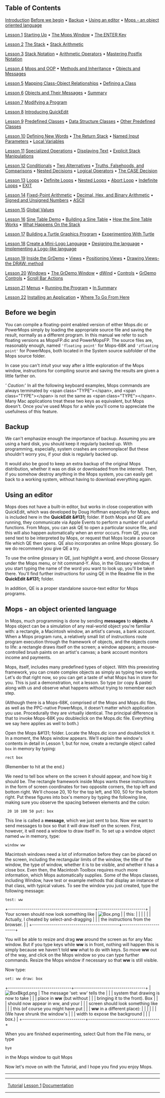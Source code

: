 Table of Contents
-----------------

[Introduction](Tutorial) [Before we
begin](#Before_we_begin) &bull; [Backup](#Backup)
&bull; [Using an editor](#Using_an_editor) &bull; [Mops - an
object oriented
language](#Mops_-_an_object_oriented_language)

[Lesson 1](Lesson_1) [Starting Up](Lesson_1)
&bull; [The Mops Window](Lesson_1#The_Mops_Window) &bull;
[The ENTER Key](Lesson_1#The_ENTER_Key)

[Lesson 2](Lesson_2) [The Stack](Lesson_2) &bull;
[Stack Arithmetic](Lesson_2#Stack_Arithmetic)

[Lesson 3](Lesson_3) [Stack Notation](Lesson_3)
&bull; [Arithmetic Operators](Lesson_3#Arithmetic_Operators)
&bull; [Mastering Postfix
Notation](Lesson_3#Mastering_Postfix_Notation)

[Lesson 4](Lesson_4) [Mops and OOP](Lesson_4)
&bull; [Methods and
Inheritance](Lesson_4#Methods_and_Inheritance) &bull;
[Objects and Messages](Lesson_4#Objects_and_Messages)

[Lesson 5](Lesson_5) [Mapping Class-Object
Relationships](Lesson_5) &bull; [Defining a
Class](Lesson_5#Defining_a_Class)

[Lesson 6](Lesson_6) [Objects and Their
Messages](Lesson_6) &bull;
[Summary](Lesson_6#Summary)

[Lesson 7](Lesson_7) [Modifying a
Program](Lesson_7)

[Lesson 8](Lesson_8) [Introducing
QuickEdit](Lesson_8)

[Lesson 9](Lesson_9) [Predefined
Classes](Lesson_9) &bull; [Data Structure
Classes](Lesson_9#Data_Structure_Classes) &bull; [Other
Predefined Classes](Lesson_9#Other_Predefined_Classes)

[Lesson 10](Lesson_10) [Defining New
Words](Lesson_10) &bull; [The Return
Stack](Lesson_10#The_Return_Stack) &bull; [Named Input
Parameters](Lesson_10#Named_Input_Parameters) &bull; [Local
Variables](Lesson_10#Local_Variables)

[Lesson 11](Lesson_11) [Specialized
Operations](Lesson_11) &bull; [Displaying
Text](Lesson_11#Displaying_Text) &bull; [Explicit Stack
Manipulations](Lesson_11#Explicit_Stack_Manipulations)

[Lesson 12](Lesson_12) [Conditionals](Lesson_12)
&bull; [Two Alternatives](Lesson_12#Two_Alternatives) &bull;
[Truths, Falsehoods, and
Comparisons](Lesson_12#Truths,_Falsehoods,_and_Comparisons)
&bull; [Nested Decisions](Lesson_12#Nested_Decisions) &bull;
[Logical Operators](Lesson_12#Logical_Operators) &bull; [The
CASE Decision](Lesson_12#The_CASE_Decision)

[Lesson 13](Lesson_13) [Loops](Lesson_13) &bull;
[Definite Loops](Lesson_13#Definite_Loops) &bull; [Nested
Loops](Lesson_13#Nested_Loops) &bull; [Abort
Loop](Lesson_13#Abort_Loop) &bull; [Indefinite
Loops](Lesson_13#Indefinite_Loops) &bull;
[EXIT](Lesson_13#EXIT)

[Lesson 14](Lesson_14) [Fixed-Point
Arithmetic](Lesson_14) &bull; [Decimal, Hex, and Binary
Arithmetic](Lesson_14#Decimal,_Hex,_and_Binary_Arithmetic)
&bull; [Signed and Unsigned
Numbers](Lesson_14#Signed_and_Unsigned_Numbers) &bull;
[ASCII](Lesson_14#ASCII)

[Lesson 15](Lesson_15) [Global Values](Lesson_15)

[Lesson 16](Lesson_16) [Sine Table
Demo](Lesson_16) &bull; [Building a Sine
Table](Lesson_16#Building_a_Sine_Table) &bull; [How the Sine
Table Works](Lesson_16#How_the_Sine_Table_Works) &bull; [What
Happens On the Stack](Lesson_16#What_Happens_On_the_Stack)

[Lesson 17](Lesson_17) [Building a Turtle Graphics
Program](Lesson_17) &bull; [Experimenting With
Turtle](Lesson_17#Experimenting_With_Turtle)

[Lesson 18](Lesson_18) [Create a Mini-Logo
Language](Lesson_18) &bull; [Designing the
language](Lesson_18#Designing_the_language) &bull;
[Implementing a Logo-like
language](Lesson_18#Implementing_a_Logo-like_language)

[Lesson 19](Lesson_19) [Inside the
GrDemo](Lesson_19) &bull; [Views](Lesson_19#Views)
&bull; [Positioning Views](Lesson_19#Positioning_Views)
&bull; [Drawing Views-the DRAW:
method](Lesson_19#Drawing_Views-the_DRAW:_method)

[Lesson 20](Lesson_20) [Windows](Lesson_20) &bull;
[The GrDemo Window](Lesson_20#The_GrDemo_Window) &bull;
[dWind](Lesson_20#dWind) &bull;
[Controls](Lesson_20#Controls) &bull; [GrDemo
Controls](Lesson_20#GrDemo_Controls) &bull; [Scroll Bar
Actions](Lesson_20#Scroll_Bar_Actions)

[Lesson 21](Lesson_21) [Menus](Lesson_21) &bull;
[Running the Program](Lesson_21#Running_the_Program) &bull;
[In Summary](Lesson_21#In_Summary)

[Lesson 22](Lesson_22) [Installing an
Application](Lesson_22) &bull; [Where To Go From
Here](Lesson_22#Where_To_Go_From_Here)

Before we begin
---------------

You can compile a floating-point enabled version of either Mops.dic or
PowerMops simply by loading the appropriate source file and saving the
result, normally as a different program. In this manual we refer to such
floating versions as MopsFP.dic and PowerMopsFP. The source files are,
reasonably enough, named `'floating point'`
for Mops-68K and `'zfloating point'` for
PowerMops, both located in the System source subfolder of the Mops
source folder.

In case you can't *intuit* your way after a little exploration of the
Mops window, instructions for compiling source and saving the results
are given a little farther on.

*' Caution:*' In all the following keyboard examples, Mops commands
are always terminated by \<span class="TYPE"\><enter>\</span\>,
and \<span class="TYPE"\><enter>\</span\> is not the same as
\<span class="TYPE"\><return>\</span\>. Many Mac applications
treat these two keys as equivalent, but Mops doesn't. Once you've used
Mops for a while you'll come to appreciate the usefulness of this
feature.

Backup
------

We can't emphasize enough the importance of backup. Assuming you are
using a hard disk, you should keep it regularly backed up. With
programming, especially, system crashes are commonplace! But these
shouldn't worry you, if your disk is regularly backed up.

It would also be good to keep an extra backup of the original Mops
distribution, whether it was on disk or downloaded from the internet.
Then, if you somehow destroy anything in the Mops system, you can easily
get back to a working system, without having to download everything
again.

Using an editor
---------------

Mops does not have a built-in editor, but works in close cooperation
with QuickEdit, which was developed by Doug Hoffman especially for Mops,
and is included here in the **QuickEdit &\#131;** folder. If both Mops
and QE are running, they communicate via Apple Events to perform a
number of useful functions. From Mops, you can ask QE to open a
particular source file, and this will also happen automatically when an
error occurs. From QE, you can send text to be interpreted by Mops, or
request that Mops locate a source file which QE then opens. QE also
incorporates an online Mops glossary. So we do recommend you give QE a
try.

To use the online glossary in QE, just highlight a word, and choose
Glossary under the Mops menu, or hit command-Y. Also, in the Glossary
window, if you start typing the name of the word you want to look up,
you'll be taken there. You'll find further instructions for using QE
in the Readme file in the **QuickEdit &\#131;** folder.

In addition, QE is a proper standalone source-text editor for Mops
programs.

Mops - an object oriented language
----------------------------------

In Mops, much programming is done by sending **messages** to
**objects**. A Mops object can be a simulation of any real-world object
you're familiar with: a rectangle, a Macintosh window, an artist's
canvas, a bank account. When a Mops program runs, a relatively small
list of instructions route program execution through the framework of
objects, and the objects come to life: a rectangle draws itself on the
screen; a window appears; a mouse-controlled brush paints on an
artist's canvas; a bank account monitors income and payments.

Mops, itself, includes many predefined types of object. With this
preexisting framework, you can create complex objects as simply as
typing two words. Let's do that right now, so you can get a taste of
what Mops has in store for you. This is just a demonstration, not a
lesson. So type (or copy & paste) along with us and observe what
happens without trying to remember each step.

(Although there is a Mops-68K, comprised of the Mops and Mops.dic files,
as well as the PPC-native PowerMops, it doesn't matter which
application you use. Procedurally they are virtually identical. The
principal difference is that to invoke Mops-68K you doubleclick on the
Mops.dic file. Everything we say here applies as well to both.)

Open the Mops &\#131; folder. Locate the Mops.dic icon and doubleclick
it. In a moment, the Mops window appears. We'll explain the window's
contents in detail in Lesson 1, but for now, create a rectangle object
called `box` in memory by typing:

`rect box`

(Remember to hit <enter> at the end.)

We need to tell box where on the screen it should appear, and how big it
should be. The rectangle framework inside Mops wants these instructions
in the form of screen coordinates for two opposite corners, the top left
and bottom right. We'll choose 20, 10 for the top left, and 100, 50 for
the bottom right. Put these figures into box's memory by typing the
following line, making sure you observe the spacing between elements and
the colon:

` 20 10 100 50 put: box`

This line is called a **message**, which we just sent to box. Now we
want to send messages to box so that it will draw itself on the screen.
First, however, it will need a window to draw itself in. To set up a
window object named `ww` in memory, type:

`window ww`

Macintosh windows need a lot of information before they can be placed on
the screen, including the rectangular limits of the window, the title of
the window, the type of window, whether it is to be visible, and whether
it has a close box. Even then, the Macintosh Toolbox requires much more
information, which Mops automatically supplies. Some of the Mops
classes, including Window, have test or example methods that display an
instance of that class, with typical values. To see the window you just
created, type the following message:

`test: ww`

+--------------------------------------------+------------------------+
| Your screen should now look something like | ![](Box.png "Box.png") |
| this:                                      |                        |
|                                            |                        |
| Actually, I cheated by select-and-dragging |                        |
| the instructions from the browser.         |                        |
+--------------------------------------------+------------------------+

You will be able to resize and drag **ww** around the screen as for any
Mac window. But if you type keys while **ww** is in front, nothing will
happen this is simply because we haven't told **ww** what to do with
keys. So move **ww** out of the way, and click on the Mops window so you
can type further commands. Resize the Mops window if necessary so that
**ww** is still visible.

Now type:

`set: ww draw: box`

+--------------------------------+------------------------------------+
| ![](BoxBkgd.png "BoxBkgd.png") | The message 'set: ww' tells the  |
|                                | system that drawing is now to take |
|                                | place in **ww** (but without       |
|                                | bringing it to the front). Box     |
|                                | should now appear in ww, and your  |
|                                | screen should look something like  |
|                                | this (of course you might have put |
|                                | **ww** in a different place):      |
|                                |                                    |
|                                | (We have shrunk the window's      |
|                                | width to expose the background     |
|                                | box.)                              |
+--------------------------------+------------------------------------+

When you are finished experimenting, select Quit from the File menu, or
type

`bye`

in the Mops window to quit Mops

Now let's move on with the Tutorial, and I hope you find you enjoy
Mops.

------------------------------------------------------------------------

  ------------------------------------------- --------------------------------- ---------------------------------
  &nbsp;                                      [Tutorial](Tutorial)   [Lesson 1](Lesson_1)
  [Documentation](Documentation)                                     
  ------------------------------------------- --------------------------------- ---------------------------------



